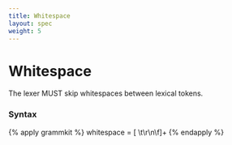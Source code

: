 ```yaml
---
title: Whitespace
layout: spec
weight: 5
---
```


# Whitespace

The lexer MUST skip whitespaces between lexical tokens.

### Syntax

{% apply grammkit %}
whitespace = [ \t\r\n\f]+
{% endapply %}
